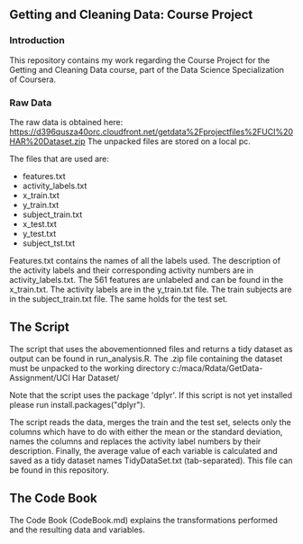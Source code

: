## Getting and Cleaning Data: Course Project

### Introduction

This repository contains my work regarding the Course Project for the Getting and Cleaning Data course, part of the Data Science Specialization of Coursera.

### Raw Data

The raw data is obtained here: https://d396qusza40orc.cloudfront.net/getdata%2Fprojectfiles%2FUCI%20HAR%20Dataset.zip 
The unpacked files are stored on a local pc. 

The files that are used are:
* features.txt
* activity_labels.txt
* x_train.txt
* y_train.txt
* subject_train.txt
* x_test.txt
* y_test.txt
* subject_tst.txt

Features.txt contains the names of all the labels used. The description of the activity labels and their corresponding activity numbers are in activity_labels.txt. The 561 features are unlabeled and can be found in the x_train.txt. The activity labels are in the y_train.txt file. The train subjects are in the subject_train.txt file. The same holds for the test set.

## The Script

The script that uses the abovementionned files and returns a tidy dataset as output can be found in run_analysis.R. The .zip file containing the dataset must be unpacked to the working directory c:/maca/Rdata/GetData-Assignment/UCI Har Dataset/

Note that the script uses the package 'dplyr'. If this script is not yet installed please run install.packages("dplyr").

The script reads the data, merges the train and the test set, selects only the columns which have to do with either the mean or the standard deviation, names the columns and replaces the activity label numbers by their description. Finally, the average value of each variable is calculated and saved as a tidy dataset names TidyDataSet.txt (tab-separated). This file can be found in this repository.

## The Code Book

The Code Book (CodeBook.md) explains the transformations performed and the resulting data and variables.
